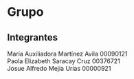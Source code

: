 # Grupo 

## Integrantes  

María Auxiliadora Martínez Avila 00090121  
Paola Elizabeth Saracay Cruz 00376721  
Josue Alfredo Mejia Urias 00000921  
